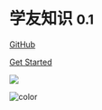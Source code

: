 <!-- _coverpage.md -->

# 学友知识 <small>0.1</small>

[GitHub](https://github.com/yangxueyou/xueyou-homePage)

[Get Started](/README.md)

<!-- 背景图片 -->

![](_media/bg.png)

<!-- 背景色 -->

![color](#f0f0f0)